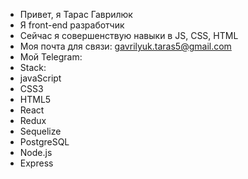 - Привет, я Тарас Гаврилюк
- Я front-end разработчик
- Сейчас я совершенствую навыки в JS, CSS, HTML
- Моя почта для связи: gavrilyuk.taras5@gmail.com
- Мой Telegram: 
- Stack: 
- javaScript
- CSS3
- HTML5
- React
- Redux
- Sequelize
- PostgreSQL
- Node.js
- Express
